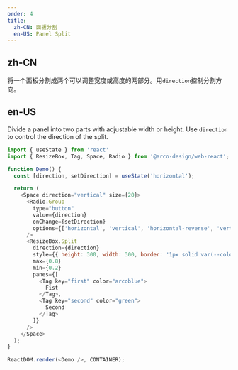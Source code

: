 ```yaml
---
order: 4
title:
  zh-CN: 面板分割
  en-US: Panel Split
---
```


## zh-CN

将一个面板分割成两个可以调整宽度或高度的两部分。用`direction`控制分割方向。

## en-US

Divide a panel into two parts with adjustable width or height. Use `direction` to control the direction of the split.

```js
import { useState } from 'react'
import { ResizeBox, Tag, Space, Radio } from '@arco-design/web-react';

function Demo() {
  const [direction, setDirection] = useState('horizontal');

  return (
    <Space direction="vertical" size={20}>
      <Radio.Group
        type="button"
        value={direction}
        onChange={setDirection}
        options={['horizontal', 'vertical', 'horizontal-reverse', 'vertical-reverse']}
      />
      <ResizeBox.Split
        direction={direction}
        style={{ height: 300, width: 300, border: '1px solid var(--color-border)' }}
        max={0.8}
        min={0.2}
        panes={[
          <Tag key="first" color="arcoblue">
            Fist
          </Tag>,
          <Tag key="second" color="green">
            Second
          </Tag>
        ]}
      />
    </Space>
  );
}

ReactDOM.render(<Demo />, CONTAINER);
```
